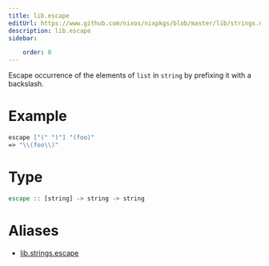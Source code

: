```yaml
---
title: lib.escape
editUrl: https://www.github.com/nixos/nixpkgs/blob/master/lib/strings.nix#L552C12
description: lib.escape
sidebar:

    order: 8
---
```


Escape occurrence of the elements of `list` in `string` by
prefixing it with a backslash.

# Example

```nix
escape ["(" ")"] "(foo)"
=> "\\(foo\\)"
```

# Type

```haskell
escape :: [string] -> string -> string
```


# Aliases

- [lib.strings.escape](reference/lib/strings/lib-strings-escape)


